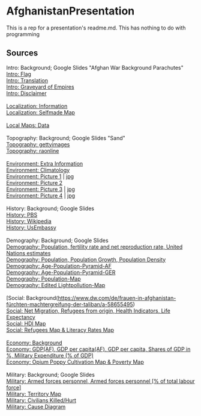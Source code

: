 # AfghanistanPresentation
This is a rep for a presentation's readme.md. This has nothing to do with programming

<h2> Sources </h2>

Intro: Background; Google Slides "Afghan War Background Parachutes" </br>
[Intro: Flag](https://en.wikipedia.org/wiki/Flag_of_Afghanistan#/media/File:Flag_of_the_Islamic_Emirate_of_Afghanistan.svg) </br>
[Intro: Translation](https://en.wikipedia.org/wiki/Shahada) </br>
[Intro: Graveyard of Empires](https://en.wikipedia.org/wiki/Graveyard_of_empires) </br>
[Intro: Disclaimer](https://www.bundestag.de/resource/blob/881198/27fd4f597e1d4ee43350aafffc6f9d8c/WD-2-062-21-pdf-data.pdf#page=352) </br>
 </br>
[Localization: Information](https://en.wikipedia.org/wiki/Afghanistan) </br>
[Localization: Selfmade Map](https://snazzymaps.com/style/479244/beige-country-map) </br>
 </br>
[Local Maps: Data](https://www.aljazeera.com/news/2021/8/12/10-maps-to-understand-afghanistan-interactive) </br>
 </br>
Topography: Background; Google Slides "Sand" </br>
[Topography: gettyimages](https://www.gettyimages.be/detail/foto/afghanistan-3d-render-topographic-map-color-border-royalty-free-beeld/1337795752) </br>
[Topography: raonline](https://www.raonline.ch/pages/edu/st3/wopopL100701.html) </br>
 </br>
[Environment: Extra Information](https://www.britannica.com/place/Afghanistan/Plant-and-animal-life) </br>
[Environment: Climatology](https://climateknowledgeportal.worldbank.org/country/afghanistan/climate-data-historical) </br>
[Environment: Picture 1](https://www.theguardian.com/world/2017/aug/28/how-climate-change-is-death-sentence-afghanistan-highlands-global-warming) | [jpg](https://i.guim.co.uk/img/media/0733d89622b6ae4a70de0d45a3ac1c0f6bf3747f/0_203_6016_3609/master/6016.jpg?width=620&quality=85&dpr=1&s=none) </br>
[Environment: Picture 2](https://youtu.be/8nbUhUIAwJ0?t=245) </br>
[Environment: Picture 3](http://www.myafghanmountains.org/contact/) | [jpg](http://www.myafghanmountains.org/contact/) </br>
[Environment: Picture 4](https://www.theguardian.com/world/2017/aug/28/how-climate-change-is-death-sentence-afghanistan-highlands-global-warming) | [jpg](https://i.guim.co.uk/img/media/407d4d05106690f6d30efd5b40a6868efe3c7967/0_203_6016_3609/master/6016.jpg?width=620&quality=85&dpr=1&s=none) </br>
 </br>
History: Background; Google Slides </br>
[History: PBS](https://www.pbs.org/newshour/politics/asia-jan-june11-timeline-afghanistan) </br>
[History: Wikipedia](https://en.wikipedia.org/wiki/History_of_Afghanistan) </br>
[History: UsEmbassy](https://af.usembassy.gov/our-relationship/history-of-the-u-s-and-afghanistan/) </br>
 </br>
Demography: Background; Google Slides </br>
[Demography: Population, fertility rate and net reproduction rate, United Nations estimates](https://en.wikipedia.org/wiki/Demographics_of_Afghanistan#/media/File:Afghanistan_Population_1950-2021_Forecast_2022-2032_UN_World_Population_Prospects_2022.svg) </br>
[Demography: Population, Population Growth, Population Density](https://data.worldbank.org/country/afghanistan) </br>
[Demography: Age-Population-Pyramid-AF](https://en.wikipedia.org/wiki/Demographics_of_Afghanistan#/media/File:Afghanistan_single_age_population_pyramid_2020.png) </br>
[Demography: Age-Population-Pyramid-GER](https://ja.wikipedia.org/wiki/ファイル:Germany_population_pyramid_2019-12-31.png) </br>
[Demography: Population-Map](https://reliefweb.int/map/afghanistan/afghanistan-population-density-2020)  </br>
[Demography: Edited Lightpollution-Map](https://darksitefinder.com/maps/world.html#6/35.066/63.951) </br>
 </br>
[Social: Background(https://www.dw.com/de/frauen-in-afghanistan-fürchten-machtergreifung-der-taliban/a-58655495) </br>
[Social: Net Migration, Refugees from origin, Health Indicators, Life Expectancy](https://data.worldbank.org/country/afghanistan) </br>
[Social: HDI Map](https://globaldatalab.org/shdi/maps/shdi/2000/?levels=4) </br>
[Social: Refugees Map & Literacy Rates Map](https://www.aljazeera.com/news/2021/8/12/10-maps-to-understand-afghanistan-interactive) </br>
 </br>
[Economy: Background](https://youtu.be/qz3XqcTgsgQ?t=92) </br>
[Economy: GDP(AF), GDP per capita(AF), GDP per capita, Shares of GDP in %, Military Expenditure (% of GDP)](https://data.worldbank.org/country/afghanistan) </br>
[Economy: Opium Poppy Cultivation Map & Poverty Map](https://www.aljazeera.com/news/2021/8/12/10-maps-to-understand-afghanistan-interactive) </br>
 </br>
Military: Background; Google Slides </br>
[Military: Armed forces personnel, Armed forces personnel [% of total labour force]](https://data.worldbank.org/country/afghanistan) </br>
[Military: Territory Map](https://de.wikipedia.org/wiki/Abdul_Raschid_Dostum#/media/Datei:Afghanistan_politisch_1996.png) </br>
[Military: Civilians Killed/Hurt](https://de.statista.com/statistik/daten/studie/75326/umfrage/getoetete-zivilisten-in-afghanistan-seit-2007/) </br>
[Military: Cause Diagram](https://www.dw.com/de/immer-mehr-zivile-todesopfer-in-afghanistan/a-44680357) </br>



